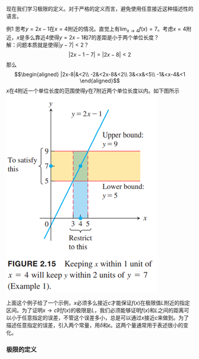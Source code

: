 现在我们学习极限的定义。对于严格的定义而言，避免使用任意接近这种描述性的语言。  

例1 思考$y=2x-1$在$x=4$附近的情况。直觉上有$\lim_{x\to 4}f(x)=7$。考虑$x=4$附近，$x$是多么靠近4使得$y=2x-1$和7的差距是小于两个单位长度？  
解：问题本质就是使得$|y-7|<2$？
$$|2x-1-7|=|2x-8|<2$$
那么
$$\begin{aligned}
|2x-8|&<2\\
-2&<2x-8&<2\\
3&<x&<5\\
-1&<x-4&<1
\end{aligned}$$
$x$在4附近一个单位长度的范围使得$y$在7附近两个单位长度以内。如下图所示  
![](030.010.png)

上面这个例子给了一个示例，$x$必须多么接近$c$才能保证$f(x)$在极限值$L$附近的指定区间。为了证明$x\to c$时$f(x)$的极限是$L$，我们必须能够证明$f(x)$和$L$之间的距离可以小于任意指定的误差，不管这个误差多小，总是可以通过$x$接近$c$来做到。为了描述任意指定的误差，引入两个常量，用$\delta$和$\epsilon$。这两个量通常用于表述很小的变化。

### 极限的定义
